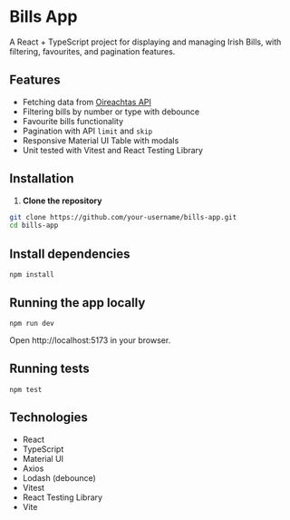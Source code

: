 # Bills App

A React + TypeScript project for displaying and managing Irish Bills, with filtering, favourites, and pagination features.

## Features

- Fetching data from [Oireachtas API](https://api.oireachtas.ie/)
- Filtering bills by number or type with debounce
- Favourite bills functionality
- Pagination with API `limit` and `skip`
- Responsive Material UI Table with modals
- Unit tested with Vitest and React Testing Library

## Installation

1. **Clone the repository**

```bash
git clone https://github.com/your-username/bills-app.git
cd bills-app
```

## Install dependencies
```
npm install
```
## Running the app locally
```
npm run dev
```
Open http://localhost:5173 in your browser.

## Running tests
```
npm test
```
## Technologies
- React
- TypeScript
- Material UI
- Axios
- Lodash (debounce)
- Vitest
- React Testing Library
- Vite




